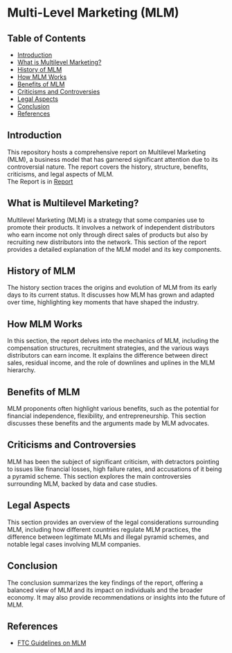 # Multi-Level Marketing (MLM)

## Table of Contents
- [Introduction](#introduction)
- [What is Multilevel Marketing?](#what-is-multilevel-marketing)
- [History of MLM](#history-of-mlm)
- [How MLM Works](#how-mlm-works)
- [Benefits of MLM](#benefits-of-mlm)
- [Criticisms and Controversies](#criticisms-and-controversies)
- [Legal Aspects](#legal-aspects)
- [Conclusion](#conclusion)
- [References](#references)

## Introduction
This repository hosts a comprehensive report on Multilevel Marketing (MLM), a business model that has garnered significant attention due to its controversial nature. The report covers the history, structure, benefits, criticisms, and legal aspects of MLM. <br />
The Report is in [Report](./InternshipReport-9931061.pdf)

## What is Multilevel Marketing?
Multilevel Marketing (MLM) is a strategy that some companies use to promote their products. It involves a network of independent distributors who earn income not only through direct sales of products but also by recruiting new distributors into the network. This section of the report provides a detailed explanation of the MLM model and its key components.

## History of MLM
The history section traces the origins and evolution of MLM from its early days to its current status. It discusses how MLM has grown and adapted over time, highlighting key moments that have shaped the industry.

## How MLM Works
In this section, the report delves into the mechanics of MLM, including the compensation structures, recruitment strategies, and the various ways distributors can earn income. It explains the difference between direct sales, residual income, and the role of downlines and uplines in the MLM hierarchy.

## Benefits of MLM
MLM proponents often highlight various benefits, such as the potential for financial independence, flexibility, and entrepreneurship. This section discusses these benefits and the arguments made by MLM advocates.

## Criticisms and Controversies
MLM has been the subject of significant criticism, with detractors pointing to issues like financial losses, high failure rates, and accusations of it being a pyramid scheme. This section explores the main controversies surrounding MLM, backed by data and case studies.

## Legal Aspects
This section provides an overview of the legal considerations surrounding MLM, including how different countries regulate MLM practices, the difference between legitimate MLMs and illegal pyramid schemes, and notable legal cases involving MLM companies.

## Conclusion
The conclusion summarizes the key findings of the report, offering a balanced view of MLM and its impact on individuals and the broader economy. It may also provide recommendations or insights into the future of MLM.

## References
- [FTC Guidelines on MLM](https://www.ftc.gov/)
